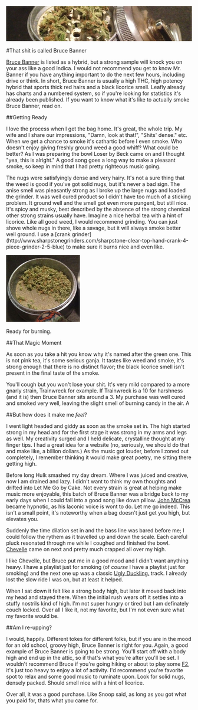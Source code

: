 <!-- 
.. link: 
.. description: 
.. tags: weed, grinder, review, Bruce Banner, Medical, Dispensary, Chevelle, Cake, Sharpstone
.. date: 2013/10/18 20:36:12
.. title: As long as he doesn't turn into Red Hulk
.. slug: as-long-as-he-doesnt-turn-into-red-hulk
-->


<img src='/bbheader.jpg' alt="missing jpg">

#That shit is called Bruce Banner

[Bruce Banner](http://www.leafly.com/hybrid/bruce-banner) is listed as a hybrid, but a strong sample will knock you on your ass like a good Indica. I would not recommend you get to know Mr. Banner if you have anything important to do the next few hours, including drive or think. In short, Bruce Banner is usually a high THC, high potency hybrid that sports thick red hairs and a black licorice smell. Leafly already has charts and a numbered system, so if you're looking for statistics it's already been published. If you want to know what it's like to actually smoke Bruce Banner, read on. 

<!--TEASER_END -->

##Getting Ready

I love the process when I get the bag home. It's great, the whole trip. My wife and I share our impressions, "Damn, look at that!", "Shits' dense." etc. When we get a chance to smoke it's cathartic before I even smoke. Who doesn't enjoy giving freshly ground weed a good whiff? What could be better? As I was preparing the bowl Loser by Beck came on and I thought "yea, this is alright." A good song goes a long way to make a pleasant smoke, so keep in mind that I had pretty righteous music going.
<div class="row-fluid" >
<div class="span8" >
<p>The nugs were satisfyingly dense and very hairy. It's not a sure thing that the weed is good if you've got solid nugs, but it's never a bad sign. The anise smell was pleasantly strong as I broke up the large nugs and loaded the grinder. It was well cured product so I didn't have too much of a sticking problem. It ground well and the smell got even more pungent, but still nice. It's spicy and musky, best described by the absence of the strong chemical other strong strains usually have. Imagine a nice herbal tea with a hint of licorice. Like all good weed, I would recommend grinding. You can just shove whole nugs in there, like a savage, but it will always smoke better well ground. I use a [crank grinder](http://www.sharpstonegrinders.com/sharpstone-clear-top-hand-crank-4-piece-grinder-2-5-blue) to make sure it burns nice and even like. </p>
<div class="span4">
<p>
<img class="rounded" src="/bb1.jpg">
</p>
<p class="subtitle">Ready for burning.</p>
</div>
</div>
</div>

##That Magic Moment

As soon as you take a hit you know why it's named after the green one. This is not pink tea, it's some serious ganja. It tastes like weed and smoke, it's strong enough that there is no distinct flavor; the black licorice smell isn't present in the final taste of the smoke. 

You'll cough but you won't lose your shit. It's very mild compared to a more gnarly strain, Trainwreck for example. If Trainwreck is a 10 for harshness (and it is) then Bruce Banner sits around a 3. My purchase was well cured and smoked very well, leaving the slight smell of burning candy in the air. A 

##But how does it make me _feel_?

I went light headed and giddy as soon as the smoke set in. The high started strong in my head and for the first stage it was strong in my arms and legs as well. My creativity surged and I held delicate, crystalline thought at my finger tips. I had a great idea for a website (no, seriously, we should do that and make like, a billion dollars.) As the music got louder, before I zoned out completely, I remember thinking it would make great poetry, me sitting there getting high. 

Before long Hulk smashed my day dream. Where I was juiced and creative, now I am drained and lazy. I didn't want to think my own thoughts and drifted into Let Me Go by Cake. Not every strain is great at helping make music more enjoyable, this batch of Bruce Banner was a bridge back to my early days when I could fall into a good song like down pillow. [John McCrea](http://en.wikipedia.org/wiki/John_McCrea_(musiciani)) became hypnotic, as his laconic voice is wont to do. Let me go indeed. This isn't a small point, it's noteworthy when a bag doesn't just get you high, but elevates you.  

Suddenly the time dilation set in and the bass line was bared before me; I could follow the rythem as it travelled up and down the scale. Each careful pluck resonated through me while I coughed and finished the bowl. [Chevelle](http://www.amazon.com/gp/product/B0013DA1SY/ref=dm_dp_trk4?ie=UTF8&sr=1-2) came on next and pretty much crapped all over my high. 

I like Chevelle, but Bruce put me in a good mood and I didn't want anything heavy. I have a playlist just for smoking (of _course_ I have a playlist just for smoking) and the next one up was a classic [Ugly Duckling.](http://www.amazon.com/gp/product/B001RXVLWK/ref=dm_dp_trk16?ie=UTF8&sr=1-2) track. I already lost the slow ride I was on, but at least it helped.  

When I sat down it felt like a strong body high, but later it moved back into my head and stayed there. When the initial rush wears off it settles into a stuffy nostrils kind of high. I'm not super hungry or tired but I am definately couch locked. Over all I like it, not my favorite, but I'm not even sure what my favorite would be.

##Am I re-upping?

I would, happily. Different tokes for different folks, but if you are in the mood for an old school, groovy high, Bruce Banner is right for you. Again, a good example of Bruce Banner is going to be strong. You'll start off with a body high and end up in the attic, so if that's what you're after you'll be set. I wouldn't recommend Bruce if you're going hiking or about to play some [F2](www.teamfortress.com), it's just too heavy to enjoy a lot of activity. I'd recommend you're favorite spot to relax and some good music to ruminate upon. Look for solid nugs, densely packed. Should smell nice with a hint of licorice. 

Over all, it was a good purchase. Like Snoop said, as long as you got what you paid for, thats what you came for.  




 

